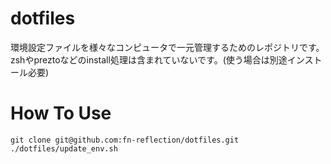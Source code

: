 # dotfiles
環境設定ファイルを様々なコンピュータで一元管理するためのレポジトリです。
zshやpreztoなどのinstall処理は含まれていないです。(使う場合は別途インストール必要)

# How To Use
```
git clone git@github.com:fn-reflection/dotfiles.git
./dotfiles/update_env.sh
```
